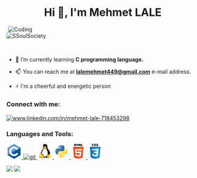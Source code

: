 
<h1 align="center">Hi 👋, I'm Mehmet LALE </h1>
<img align="right" alt="Coding" width="500" src="https://i.pinimg.com/originals/02/01/1e/02011ec8554277b8c70bf22fb192123c.gif">
<p align="left"> <img src="https://komarev.com/ghpvc/?username=SSoulSociety&label=Profile%20views&color=0e75b6&style=flat" alt="SSoulSociety" /> </p>
<p align="left"> <a href="https://twitter.com/" target="blank"><img src="https://img.shields.io/twitter/follow/?logo=twitter&style=for-the-badge" alt="" /></a> </p>

- 🌱 I’m currently learning **C programming language.**

- 📫 You can reach me at **lalemehmet449@gmail.com** e-mail address.

- ⚡ I'm a cheerful and energetic person

<h3 align="left">Connect with me:</h3>
<p align="left">
<a href="www.linkedin.com/in/mehmet-lale-718453298" target="blank"><img align="center" src="https://raw.githubusercontent.com/rahuldkjain/github-profile-readme-generator/master/src/images/icons/Social/linked-in-alt.svg" alt="www.linkedin.com/in/mehmet-lale-718453298" height="30" width="40" /></a>
</p>

<h3 align="left" >Languages and Tools:</h3>
<p align="left"> 
  <a href="https://www.cprogramming.com/" target="_blank" rel="noreferrer"> <img src="https://raw.githubusercontent.com/devicons/devicon/master/icons/c/c-original.svg" alt="c" width="40" height="40"/> </a>   <a href="https://git-scm.com/" target="_blank" rel="noreferrer"> <img src="https://www.vectorlogo.zone/logos/git-scm/git-scm-icon.svg" alt="git" width="40" height="40"/> </a> 
  <a href="https://www.linux.org/" target="_blank" rel="noreferrer"> <img src="https://raw.githubusercontent.com/devicons/devicon/master/icons/linux/linux-original.svg" alt="linux" width="40" height="40"/> </a> 
  <a href="https://www.python.org" target="_blank" rel="noreferrer"> <img src="https://raw.githubusercontent.com/devicons/devicon/master/icons/python/python-original.svg" alt="python" width="40" height="40"/> </a> 
  <a href="https://www.w3.org/html/" target="_blank" rel="noreferrer"> <img src="https://raw.githubusercontent.com/devicons/devicon/master/icons/html5/html5-original-wordmark.svg" alt="html5" width="40" height="40"/> 
  </a><a href="https://www.w3schools.com/css/" target="_blank" rel="noreferrer"> <img src="https://raw.githubusercontent.com/devicons/devicon/master/icons/css3/css3-original-wordmark.svg" alt="css3" width="40" height="40"/> </a> 
  </p>

![](https://github-readme-stats.vercel.app/api?username=SSoulSociety&theme=gruvbox&show_icons=true)
![](https://github-readme-stats.vercel.app/api/top-langs/?username=SSoulSociety&theme=bear&hide_border=false&include_all_commits=false&count_private=false&layout=compact)
